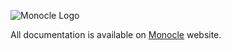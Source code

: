 ![Monocle Logo](https://raw.github.com/optics-dev/Monocle/master/logo/full-logo/m-transparent-color-file.png)


All documentation is available on [Monocle](http://optics-dev.github.io/Monocle/) website.
